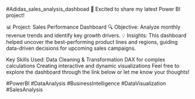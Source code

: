 #Adidas_sales_analysis_dashboad
🚀 Excited to share my latest Power BI project!

📊 Project: Sales Performance Dashboard
🔍 Objective: Analyze monthly revenue trends and identify key growth drivers.
💡 Insights: This dashboard helped uncover the best-performing product lines and regions, guiding data-driven decisions for upcoming sales campaigns.

Key Skills Used: 
Data Cleaning & Transformation
DAX for complex calculations
Creating interactive and dynamic visualizations
Feel free to explore the dashboard through the link below or let me know your thoughts!

#PowerBI #DataAnalysis #BusinessIntelligence #DataVisualization #SalesAnalysis
